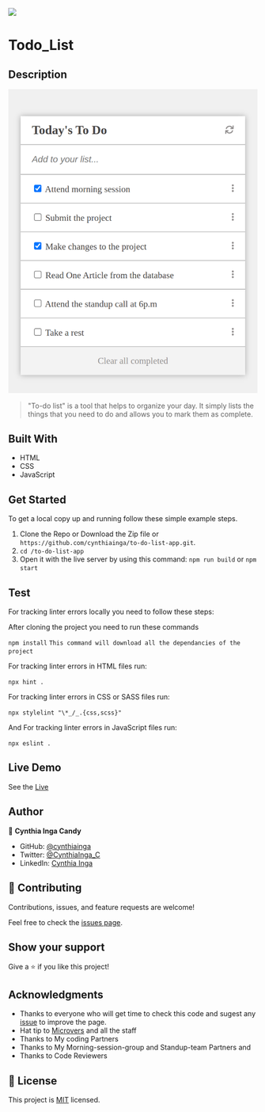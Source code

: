 ![](https://img.shields.io/badge/Microverse-blueviolet)

# Todo_List

## Description

![App View](./src/assets/to-do-list.png)

> "To-do list" is a tool that helps to organize your day. It simply lists the things that you need to do and allows you to mark them as complete.

## Built With

- HTML
- CSS
- JavaScript

## Get Started

To get a local copy up and running follow these simple example steps.

1. Clone the Repo or Download the Zip file or `https://github.com/cynthiainga/to-do-list-app.git`.
2. `cd /to-do-list-app`
3. Open it with the live server by using this command: `npm run build` or `npm start`

## Test

For tracking linter errors locally you need to follow these steps:

After cloning the project you need to run these commands

`npm install` `This command will download all the dependancies of the project`

For tracking linter errors in HTML files run:

`npx hint .`

For tracking linter errors in CSS or SASS files run:

`npx stylelint "\*_/_.{css,scss}"`

And For tracking linter errors in JavaScript files run:

`npx eslint .`

## Live Demo

See the [Live](https://cynthiainga.github.io/to-do-list-app/dist)

## Author

👤 **Cynthia Inga Candy**

- GitHub: [@cynthiainga](https://github.com/cynthiainga)
- Twitter: [@CynthiaInga_C](https://twitter.com/CynthiaInga_C)
- LinkedIn: [Cynthia Inga](https://www.linkedin.com/in/cynthia-inga7/)

## 🤝 Contributing

Contributions, issues, and feature requests are welcome!

Feel free to check the [issues page](../../issues/).

## Show your support

Give a ⭐️ if you like this project!

## Acknowledgments

- Thanks to everyone who will get time to check this code and sugest any [issue](https://github.com/cynthiainga/todo-list-app/issues) to improve the page.
- Hat tip to [Microvers](www.microverse.org) and all the staff
- Thanks to My coding Partners
- Thanks to My Morning-session-group and Standup-team Partners and
- Thanks to Code Reviewers

## 📝 License

This project is [MIT](./MIT.md) licensed.
